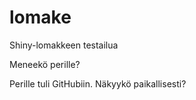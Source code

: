 # lomake
Shiny-lomakkeen testailua

Meneekö perille?

Perille tuli GitHubiin. Näkyykö paikallisesti?
